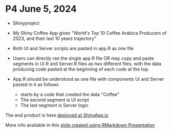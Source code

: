 # P4   June 5, 2024
* Shinyproject

* My Shiny Coffee App gives "World's Top 10 Coffee Arabica Producers of 2023, and their last 10 years trajectory"

* Both UI and Server scripts are pasted in app.R as one file 

* Users can directly ran the single app.R file OR may copy and paste segments in UI.R and Server.R files as two different files, with the data producing code pasted at the beginning of each code at the top.

* App.R should be understood as one file with components Ui and Server pasted in it as follows
   - starts by a code that created the data "Coffee"
   - The second segment is UI script
   - The last segment is Server logic

The end product is here [deployed at ShinyApp.io](https://aberra.shinyapps.io/MyCoffeeApp/)

More info available in this [slide created using RMarkdown Presentation](link)
